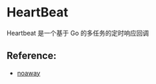 # HeartBeat

Heartbeat 是一个基于 Go 的多任务的定时响应回调



## Reference:
* [noaway](https://github.com/noaway/heartbeat)
